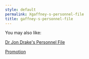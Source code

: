 ```yaml
---
style: default
permalink: Xgaffney-s-personnel-file
title: gaffney-s-personnel-file
---
```

You may also like:

[Dr Jon Drake's Personnel File](http://scp-wiki.net/dr-jon-drake-s-personnel-file)

[Promotion](http://scp-wiki.net/promotion)
